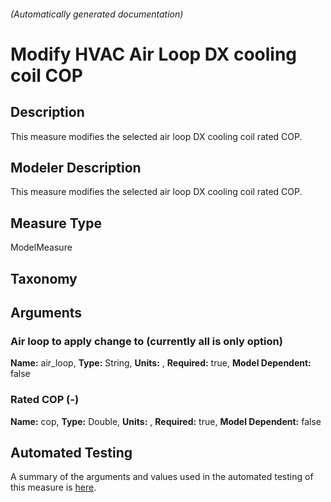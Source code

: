 

###### (Automatically generated documentation)

# Modify HVAC Air Loop DX cooling coil COP

## Description
This measure modifies the selected air loop DX cooling coil rated COP.

## Modeler Description
This measure modifies the selected air loop DX cooling coil rated COP.

## Measure Type
ModelMeasure

## Taxonomy


## Arguments


### Air loop to apply change to (currently all is only option)

**Name:** air_loop,
**Type:** String,
**Units:** ,
**Required:** true,
**Model Dependent:** false

### Rated COP (-)

**Name:** cop,
**Type:** Double,
**Units:** ,
**Required:** true,
**Model Dependent:** false






## Automated Testing
A summary of the arguments and values used in the automated testing of this measure is [here](./tests/README.md).

